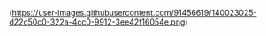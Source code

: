 (https://user-images.githubusercontent.com/91456619/140023025-d22c50c0-322a-4cc0-9912-3ee42f16054e.png)

